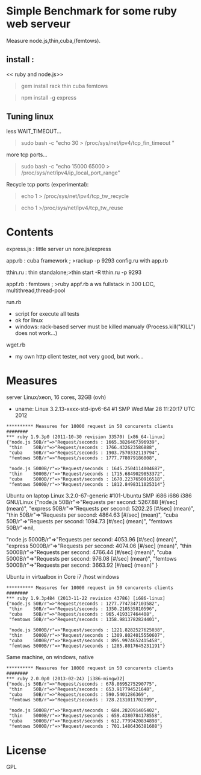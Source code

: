 Simple Benchmark for some ruby web serveur
==========================================
Measure node.js,thin,cuba,(femtows).

install :
----------
<< ruby and node.js>>
 >gem install rack thin cuba femtows
 
 >npm install -g express
 

Tuning linux
--------------
less WAIT_TIMEOUT...

 >sudo bash -c  "echo 30 >  /proc/sys/net/ipv4/tcp_fin_timeout "
 
more tcp ports...
 >sudo bash -c  "echo 15000 65000 >  /proc/sys/net/ipv4/ip_local_port_range" 

Recycle tcp ports (experimental):
 >echo 1 > /proc/sys/net/ipv4/tcp_tw_recycle
 
 >echo 1 >/proc/sys/net/ipv4/tcp_tw_reuse


Contents
======

express.js : little server un nore.js/express

app.rb  : cuba framework   ; >rackup -p 9293
  config.ru with app.rb
  
tthin.ru : thin standalone;>thin start -R tthin.ru -p 9293

appf.rb : femtows          ; >ruby appf.rb
a ws fullstack in 300 LOC, multithread,thread-pool

run.rb
*  script for execute all tests
*  ok for linux
*  windows: rack-based server must be killed manualy (Process.kill("KILL") does not work...)

wget.rb
*  my own http client tester, not very good, but work...

  
  
Measures
========
server Linux/xeon, 16 cores, 32GB (ovh)
* uname:  Linux 3.2.13-xxxx-std-ipv6-64 #1 SMP Wed Mar 28 11:20:17 UTC 2012
```
********** Measures for 10000 request in 50 concurents clients ########
*** ruby 1.9.3p0 (2011-10-30 revision 33570) [x86_64-linux]
{"node.js 50B/r"=>"Request/seconds : 1665.3826467396939",
 "thin    50B/r"=>"Request/seconds : 1766.432623586888",
 "cuba    50B/r"=>"Request/seconds : 1903.7570332119794",
 "femtows 50B/r"=>"Request/seconds : 1777.778079186008",
 
 "node.js 5000B/r"=>"Request/seconds : 1645.2504114004687",
 "thin    5000B/r"=>"Request/seconds : 1715.6849029853372",
 "cuba    5000B/r"=>"Request/seconds : 1670.2237650916518",
 "femtows 5000B/r"=>"Request/seconds : 1812.8498311025314"}
``` 
Ubuntu on laptop
Linux  3.2.0-67-generic #101-Ubuntu SMP i686 i686 i386 GNU/Linux
{"node.js 50B/r"=>"Requests per second:    5267.88 [#/sec] (mean)",
 "express 50B/r"=>"Requests per second:    5202.25 [#/sec] (mean)",
 "thin    50B/r"=>"Requests per second:    4864.63 [#/sec] (mean)",
 "cuba    50B/r"=>"Requests per second:    1094.73 [#/sec] (mean)",
 "femtows 50B/r"=>nil,

 "node.js 5000B/r"=>"Requests per second:    4053.96 [#/sec] (mean)",
 "express 5000B/r"=>"Requests per second:    4074.06 [#/sec] (mean)",
 "thin    5000B/r"=>"Requests per second:    4766.44 [#/sec] (mean)",
 "cuba    5000B/r"=>"Requests per second:    976.08 [#/sec] (mean)",
 "femtows 5000B/r"=>"Requests per second:    3663.92 [#/sec] (mean)"
}

Ubuntu in virtualbox in Core i7 /host windows

```
********** Measures for 10000 request in 50 concurents clients ########
*** ruby 1.9.3p484 (2013-11-22 revision 43786) [i686-linux]
{"node.js 50B/r"=>"Request/seconds : 1277.7747347103582",
 "thin    50B/r"=>"Request/seconds : 1350.210535810596",
 "cuba    50B/r"=>"Request/seconds : 965.419317464408",
 "femtows 50B/r"=>"Request/seconds : 1358.9813782824401",
 
 "node.js 5000B/r"=>"Request/seconds : 1221.8282527625038",
 "thin    5000B/r"=>"Request/seconds : 1309.8024015550607",
 "cuba    5000B/r"=>"Request/seconds : 895.9974652415458",
 "femtows 5000B/r"=>"Request/seconds : 1285.8017645231191"}
```
Same machine, on windows, native

```
********** Measures for 10000 request in 50 concurents clients ########
*** ruby 2.0.0p0 (2013-02-24) [i386-mingw32]
{"node.js 50B/r"=>"Request/seconds : 678.8695275290775",
 "thin    50B/r"=>"Request/seconds : 653.917794521648",
 "cuba    50B/r"=>"Request/seconds : 590.5401286369",
 "femtows 50B/r"=>"Request/seconds : 728.2131011702199",
 
 "node.js 5000B/r"=>"Request/seconds : 684.282091405402",
 "thin    5000B/r"=>"Request/seconds : 659.4380784178558",
 "cuba    5000B/r"=>"Request/seconds : 612.7799420834898",
 "femtows 5000B/r"=>"Request/seconds : 701.1486436381608"}
``` 

License
=======
GPL
